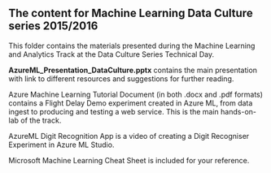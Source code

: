 ## The content for Machine Learning Data Culture series 2015/2016

This folder contains the materials presented during the Machine Learning and Analytics Track at the Data Culture Series Technical Day.

**AzureML_Presentation_DataCulture.pptx** contains the main presentation with link to different resources and suggestions for further reading.

Azure Machine Learning Tutorial Document (in both .docx and .pdf formats) contains a Flight Delay Demo experiment created in Azure ML, from data ingest to producing and testing a web service. This is the main hands-on-lab of the track.

AzureML Digit Recognition App is a video of creating a Digit Recogniser Experiment in Azure ML Studio.

Microsoft Machine Learning Cheat Sheet is included for your reference.
